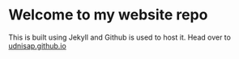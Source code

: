 # Welcome to my website repo

This is built using Jekyll and Github is used to host it. Head over to [udnisap.github.io](http://udnisap.github.io)